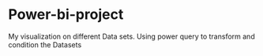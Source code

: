 # Power-bi-project
My visualization on different Data sets. Using power query to transform and condition the Datasets
